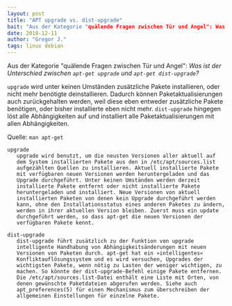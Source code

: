 ```yaml
---
layout: post
title: "APT upgrade vs. dist-upgrade"
bait: "Aus der Kategorie "quälende Fragen zwischen Tür und Angel": Was ist der Unterschied zwischen `apt-get upgrade` und `apt-get dist-upgrade`?"
date: 2018-12-11
author: "Gregor J."
tags: linux debian
---
```


Aus der Kategorie "quälende Fragen zwischen Tür und Angel": _Was ist der Unterschied zwischen `apt-get upgrade` und `apt-get dist-upgrade`?_

`upgrade` wird unter keinen Umständen zusätzliche Pakete installieren, oder nicht mehr benötigte deinstallieren. Dadurch können Paketaktualisierungen auch zurückgehalten werden, weil diese eben entweder zusätzliche Pakete benötigen, oder bisher installierte eben nicht mehr. `dist-upgrade` hingegen löst alle Abhängigkeiten auf und installiert alle Paketaktualisierungen mit allen Abhängigkeiten.

Quelle: `man apt-get`
```
upgrade
   upgrade wird benutzt, um die neusten Versionen aller aktuell auf
   dem System installierten Pakete aus den in /etc/apt/sources.list
   aufgezählten Quellen zu installieren. Aktuell installierte Pakete
   mit verfügbaren neuen Versionen werden heruntergeladen und das
   Upgrade durchgeführt. Unter keinen Umständen werden derzeit
   installierte Pakete entfernt oder nicht installierte Pakete
   heruntergeladen und installiert. Neue Versionen von aktuell
   installierten Paketen von denen kein Upgrade durchgeführt werden
   kann, ohne den Installationsstatus eines anderen Paketes zu ändern,
   werden in ihrer aktuellen Version bleiben. Zuerst muss ein update
   durchgeführt werden, so dass apt-get die neuen Versionen der
   verfügbaren Pakete kennt.

dist-upgrade
   dist-upgrade führt zusätzlich zu der Funktion von upgrade
   intelligente Handhabung von Abhängigkeitsänderungen mit neuen
   Versionen von Paketen durch. apt-get hat ein »intelligentes«
   Konfliktauflösungssystem und es wird versuchen, Upgrades der
   wichtigsten Pakete, wenn nötig zu Lasten der weniger wichtigen, zu
   machen. So könnte der dist-upgrade-Befehl einige Pakete entfernen.
   Die /etc/apt/sources.list-Datei enthält eine Liste mit Orten, von
   denen gewünschte Paketdateien abgerufen werden. Siehe auch
   apt_preferences(5) für einen Mechanismus zum überschreiben der
   allgemeinen Einstellungen für einzelne Pakete.
```
